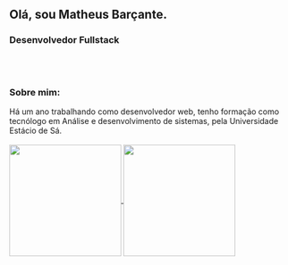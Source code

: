 ## Olá, sou Matheus Barçante.
<h3>Desenvolvedor Fullstack</h3>
<div>
<img height=5 width=5 src="https://cdn.jsdelivr.net/gh/devicons/devicon@latest/icons/nodejs/nodejs-original-wordmark.svg" />
<img height=5 src="https://cdn.jsdelivr.net/gh/devicons/devicon@latest/icons/react/react-original-wordmark.svg" />
<img height=5 src="https://cdn.jsdelivr.net/gh/devicons/devicon@latest/icons/nextjs/nextjs-original.svg" />
<img height=5 src="https://cdn.jsdelivr.net/gh/devicons/devicon@latest/icons/mysql/mysql-original-wordmark.svg" />
<img height=5 src="https://cdn.jsdelivr.net/gh/devicons/devicon@latest/icons/mongodb/mongodb-original-wordmark.svg" />        
</div>  
<br/>
<h3> Sobre mim: </h3>
Há um ano trabalhando como desenvolvedor web, tenho formação como tecnólogo em Análise e desenvolvimento de sistemas, pela Universidade Estácio de Sá.

<br/>
<br/>
<a href="https://github.com/mbarcante/github-readme-stats">
  <img height=200 align="center" src="https://github-readme-stats.vercel.app/api?username=mbarcante&show_icons=true&theme=dracula" />
</a>
<a href="https://github.com/mbarcante/convoychat">
  <img height=200 align="center" src="https://github-readme-stats.vercel.app/api/top-langs/?username=mbarcante&layout=donut&theme=dracula" />
</a>

